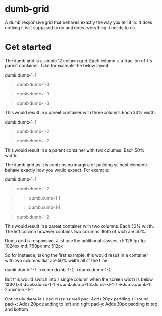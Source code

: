 dumb-grid
=========

A dumb responsive grid that behaves exactly the way you tell it to. It does nothing it isnt supposed to do and does everything it needs to do.


Get started
=========

The dumb grid is a simple 12 column grid. Each column is a fraction of it's parent container. Take for example the below layout:

dumb.dumb-1-1 

>dumb.dumb-1-3 

>dumb.dumb-1-3 

>dumb.dumb-1-3 

This would result in a parent container with three columns.Each 33% width.

dumb.dumb-1-1

>dumb.dumb-1-2

>dumb.dumb-1-2

This would result in a a parent container with two columns. Each 50% width.

The dumb grid as it is contains no margins or padding so nest elements behave exactly how you would expect. For example:

dumb.dumb-1-1

>dumb.dumb-1-2

>>dumb.dumb-1-1

>>dumb.dumb-1-1

>dumb.dumb-1-2

This would result in a parent container with two columns. Each 50% width. The left column however contains two columns. Both of wich are 50%.

Dumb grid is responsive. Just use the additional classes.
xl: 1280px
lg: 1024px
md:  768px
sm:  512px


So for instance, taking the first example, this would result in a container with two columns that are 50% width all of the time:

dumb.dumb-1-1
->dumb.dumb-1-2
->dumb.dumb-1-2

But this would switch into a single column when the screen width is below 1280 (xl)
dumb.dumb-1-1
->dumb.dumb-1-2.dumb-xl-1-1
->dumb.dumb-1-2.dumb-xl-1-1

Optionally there is a pad class as well
pad: Adds 20px padding all round
pad-x: Adds 20px padding to left and right
pad-y: Adds 20px padding to top and bottom











